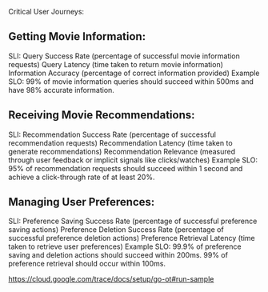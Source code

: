 Critical User Journeys:

## Getting Movie Information:

SLI:
Query Success Rate (percentage of successful movie information requests)
Query Latency (time taken to return movie information)
Information Accuracy (percentage of correct information provided)
Example SLO: 99% of movie information queries should succeed within 500ms and have 98% accurate information.

## Receiving Movie Recommendations:

SLI:
Recommendation Success Rate (percentage of successful recommendation requests)
Recommendation Latency (time taken to generate recommendations)
Recommendation Relevance (measured through user feedback or implicit signals like clicks/watches)
Example SLO: 95% of recommendation requests should succeed within 1 second and achieve a click-through rate of at least 20%.

## Managing User Preferences:

SLI:
Preference Saving Success Rate (percentage of successful preference saving actions)
Preference Deletion Success Rate (percentage of successful preference deletion actions)
Preference Retrieval Latency (time taken to retrieve user preferences)
Example SLO: 99.9% of preference saving and deletion actions should succeed within 200ms. 99% of preference retrieval should occur within 100ms.


https://cloud.google.com/trace/docs/setup/go-ot#run-sample

